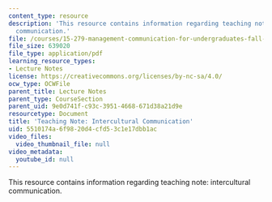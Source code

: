 ```yaml
---
content_type: resource
description: 'This resource contains information regarding teaching note: intercultural
  communication.'
file: /courses/15-279-management-communication-for-undergraduates-fall-2012/5510174a6f9820d4cfd53c1e17dbb1ac_MIT15_279F12_intcltrlComm.pdf
file_size: 639020
file_type: application/pdf
learning_resource_types:
- Lecture Notes
license: https://creativecommons.org/licenses/by-nc-sa/4.0/
ocw_type: OCWFile
parent_title: Lecture Notes
parent_type: CourseSection
parent_uid: 9e0d741f-c93c-3951-4668-671d38a21d9e
resourcetype: Document
title: 'Teaching Note: Intercultural Communication'
uid: 5510174a-6f98-20d4-cfd5-3c1e17dbb1ac
video_files:
  video_thumbnail_file: null
video_metadata:
  youtube_id: null
---
```

This resource contains information regarding teaching note: intercultural communication.
